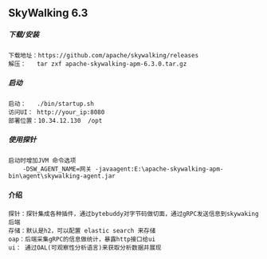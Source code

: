 
## SkyWalking 6.3

##### 下载/安装

    下载地址：https://github.com/apache/skywalking/releases 
    解压：   tar zxf apache-skywalking-apm-6.3.0.tar.gz

##### 启动
   
    启动：   ./bin/startup.sh
    访问UI： http://your_ip:8080
    部署位置：10.34.12.130  /opt
 
##### 使用探针

    启动时增加JVM 命令选项
        -DSW_AGENT_NAME=网关 -javaagent:E:\apache-skywalking-apm-bin\agent\skywalking-agent.jar
        
#### 介绍

    探针：探针集成各种插件，通过bytebuddy对字节码做切面，通过gRPC发送信息到skywaking后端
    存储：默认是h2，可以配置 elastic search 来存储
    oap：后端采集gRPC的信息做统计，暴露http接口给ui
    ui： 通过OAL(可观察性分析语言)来获取分析数据并展现